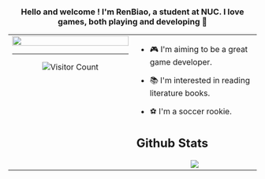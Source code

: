 


### <div align="center">Hello and welcome ! I'm RenBiao, a student at NUC. I love games, both playing and developing 🚀</div>  
  
<table><tr><td valign="top" width="50%">
<div align="center">
<img src="https://rishavanand.github.io/static/images/greetings.gif" align="center" style="width: 100%" />

----
![Visitor Count](https://profile-counter.glitch.me/renbiao1024/count.svg)

</td><td valign="top" width="50%">


  
- 🎮 I'm aiming to be a great game developer.
  

- 📚 I'm interested in reading literature books.
  

- ⚽ I'm a soccer rookie.

</div>  



## Github Stats  

<div align="center">
  <img src="https://github-readme-stats.vercel.app/api?username=renbiao1024&show_icons=true&count_private=true&hide_border=true" align="center" />

